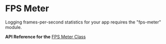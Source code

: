 # FPS Meter

Logging frames-per-second statistics for your app requires the "fps-meter" module.

**API Reference for the** [FPS Meter Class](https://docs.nativescript.org/api-reference/modules/_fps_meter_.html)